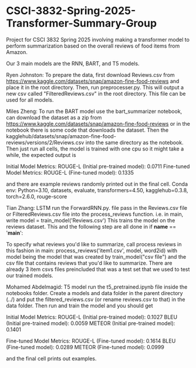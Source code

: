 # CSCI-3832-Spring-2025-Transformer-Summary-Group
Project for CSCI 3832 Spring 2025 involving making a transformer model to perform summarization based on the overall reviews of food items from Amazon.

Our 3 main models are the RNN, BART, and T5 models.

Ryen Johnston: To prepare the data, first download Reviews.csv from https://www.kaggle.com/datasets/snap/amazon-fine-food-reviews and place it in the root directory. Then, run preprocesser.py. This will output a new csv called "FilteredReviews.csv" in the root directory.
This file can be used for all models.

Miles Zheng: To run the BART model use the bart_summarizer notebook, can download the dataset as a zip from https://www.kaggle.com/datasets/snap/amazon-fine-food-reviews or in the notebook there is some code that downloads the dataset. Then the kagglehub/datasets/snap/amazon-fine-food-reviews/versions/2/Reviews.csv into the same directory as the notebook. Then just run all cells, the model is trained with one cpu so it might take a while, the expected output is 

Initial Model Metrics:
ROUGE-L (Initial pre-trained model): 0.0711
Fine-tuned Model Metrics:
ROUGE-L (Fine-tuned model): 0.1335

and there are example reviews randomly printed out in the final cell.
Conda env: Python=3.10, datasets, evaluate, transformers=4.50, kagglehub=0.3.8, torch=2.6.0, rouge-score

Tian Zhang: LSTM run the ForwardRNN.py. file pass in the Reviews.csv file or FilteredReviews.csv file into the process_reviews function. i.e. in main, write model = train_model('Reviews.csv')
This trains the model on the reviews dataset. This and the following step are all done in if __name__ == '__main__':

To specify what reviews you'd like to summarize,  call process reviews in this fashion in main: process_reviews('item1.csv', model, word2id) with model being the model that was created
by train_model("csv file") and the csv file that contains reviews that you'd like to summarize. There are already 3 item csvs files preincluded that was a test set that we used to test
our trained models. 

Mohamed Abdelmagid: T5 model run the t5_pretrained.ipynb file inside the notebooks folder. Create a models and data folder in the parent directory (../) and put the filtered_reviews.csv (or rename reviews.csv to that) in the data folder. Then run and train the model and you should get

Initial Model Metrics:
ROUGE-L (Initial pre-trained model): 0.1027
BLEU (Initial pre-trained model): 0.0059
METEOR (Initial pre-trained model): 0.1401

Fine-tuned Model Metrics:
ROUGE-L (Fine-tuned model): 0.1614
BLEU (Fine-tuned model): 0.0289
METEOR (Fine-tuned model): 0.0999

and the final cell prints out examples.
